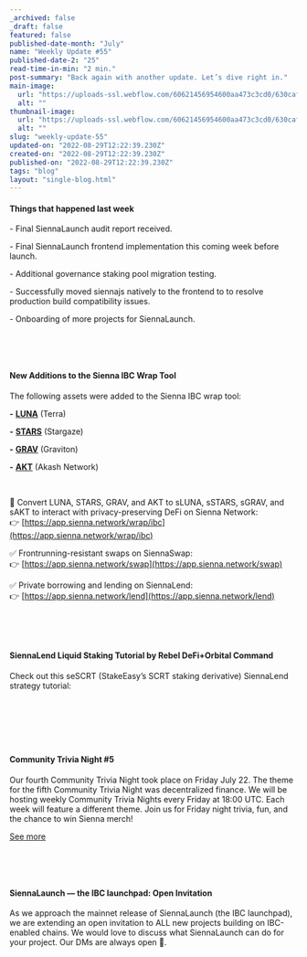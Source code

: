 ```yaml
---
_archived: false
_draft: false
featured: false
published-date-month: "July"
name: "Weekly Update #55"
published-date-2: "25"
read-time-in-min: "2 min."
post-summary: "Back again with another update. Let’s dive right in."
main-image:
  url: "https://uploads-ssl.webflow.com/60621456954600aa473c3cd0/630caf7e7ce7176c9de5a7ef_weekly-update-55%20Blog-min.jpg"
  alt: ""
thumbnail-image:
  url: "https://uploads-ssl.webflow.com/60621456954600aa473c3cd0/630caf84e64f4d803fbb0b44_weekly-update-55%20Blog%20Thump-min.jpg"
  alt: ""
slug: "weekly-update-55"
updated-on: "2022-08-29T12:22:39.230Z"
created-on: "2022-08-29T12:22:39.230Z"
published-on: "2022-08-29T12:22:39.230Z"
tags: "blog"
layout: "single-blog.html"
---
```


#### Things that happened last week

\- Final SiennaLaunch audit report received.

\- Final SiennaLaunch frontend implementation this coming week before launch.

\- Additional governance staking pool migration testing.

\- Successfully moved siennajs natively to the frontend to to resolve production build compatibility issues.

\- Onboarding of more projects for SiennaLaunch.

‍

‍

#### New Additions to the Sienna IBC Wrap Tool

The following assets were added to the Sienna IBC wrap tool:

**\-** [**LUNA**](https://twitter.com/sienna_network/status/1549075977082286080?ref_src=twsrc%5Etfw%7Ctwcamp%5Etweetembed%7Ctwterm%5E1549075977082286080%7Ctwgr%5Eadece17af6000b7b82255ab29b016469436c71a3%7Ctwcon%5Es1_&ref_url=https%3A%2F%2Fcdn.embedly.com%2Fwidgets%2Fmedia.html%3Ftype%3Dtext2Fhtmlkey%3Da19fcc184b9711e1b4764040d3dc5c07schema%3Dtwitterurl%3Dhttps3A%2F%2Ftwitter.com%2Fsienna_network%2Fstatus%2F1549075977082286080image%3Dhttps3A%2F%2Fi.embed.ly%2F1%2Fimage3Furl3Dhttps253A252F252Fabs.twimg.com252Ferrors252Flogo46x38.png26key3Da19fcc184b9711e1b4764040d3dc5c07)  (Terra)

**\-** [**STARS**](https://twitter.com/sienna_network/status/1549081432227606529?ref_src=twsrc%5Etfw%7Ctwcamp%5Etweetembed%7Ctwterm%5E1549081432227606529%7Ctwgr%5Efc99670cbd13a8d13056affd3685bc4ffdf6095f%7Ctwcon%5Es1_&ref_url=https%3A%2F%2Fcdn.embedly.com%2Fwidgets%2Fmedia.html%3Ftype%3Dtext2Fhtmlkey%3Da19fcc184b9711e1b4764040d3dc5c07schema%3Dtwitterurl%3Dhttps3A%2F%2Ftwitter.com%2Fsienna_network%2Fstatus%2F1549081432227606529image%3Dhttps3A%2F%2Fi.embed.ly%2F1%2Fimage3Furl3Dhttps253A252F252Fabs.twimg.com252Ferrors252Flogo46x38.png26key3Da19fcc184b9711e1b4764040d3dc5c07) (Stargaze)

**\-** [**GRAV**](https://twitter.com/sienna_network/status/1549087713051127809?ref_src=twsrc%5Etfw%7Ctwcamp%5Etweetembed%7Ctwterm%5E1549087713051127809%7Ctwgr%5E0b597fb3a3b3d042670810c9b88769f2b27a2d1d%7Ctwcon%5Es1_&ref_url=https%3A%2F%2Fcdn.embedly.com%2Fwidgets%2Fmedia.html%3Ftype%3Dtext2Fhtmlkey%3Da19fcc184b9711e1b4764040d3dc5c07schema%3Dtwitterurl%3Dhttps3A%2F%2Ftwitter.com%2Fsienna_network%2Fstatus%2F1549087713051127809image%3Dhttps3A%2F%2Fi.embed.ly%2F1%2Fimage3Furl3Dhttps253A252F252Fabs.twimg.com252Ferrors252Flogo46x38.png26key3Da19fcc184b9711e1b4764040d3dc5c07) (Graviton)

**\-** [**AKT**](https://twitter.com/sienna_network/status/1549403433832251397?ref_src=twsrc%5Etfw%7Ctwcamp%5Etweetembed%7Ctwterm%5E1549403433832251397%7Ctwgr%5Eeff71e5cf023485bb75b9b97ba4975037e8f7b43%7Ctwcon%5Es1_&ref_url=https%3A%2F%2Fcdn.embedly.com%2Fwidgets%2Fmedia.html%3Ftype%3Dtext2Fhtmlkey%3Da19fcc184b9711e1b4764040d3dc5c07schema%3Dtwitterurl%3Dhttps3A%2F%2Ftwitter.com%2Fsienna_network%2Fstatus%2F1549403433832251397image%3Dhttps3A%2F%2Fi.embed.ly%2F1%2Fimage3Furl3Dhttps253A252F252Fabs.twimg.com252Ferrors252Flogo46x38.png26key3Da19fcc184b9711e1b4764040d3dc5c07)  (Akash Network)

‍

🔄 Convert LUNA, STARS, GRAV, and AKT to sLUNA, sSTARS, sGRAV, and sAKT to interact with privacy-preserving DeFi on Sienna Network:  
👉 [https://app.sienna.network/wrap/ibc](https://app.sienna.network/wrap/ibc)

✅ Frontrunning-resistant swaps on SiennaSwap:  
👉 [https://app.sienna.network/swap](https://app.sienna.network/swap)

✅ Private borrowing and lending on SiennaLend:  
👉 [https://app.sienna.network/lend](https://app.sienna.network/lend)

‍

‍

#### SiennaLend Liquid Staking Tutorial by Rebel DeFi+Orbital Command

Check out this seSCRT (StakeEasy’s SCRT staking derivative) SiennaLend strategy tutorial:

‍

‍

‍

#### Community Trivia Night #5

Our fourth Community Trivia Night took place on Friday July 22. The theme for the fifth Community Trivia Night was decentralized finance. We will be hosting weekly Community Trivia Nights every Friday at 18:00 UTC. Each week will feature a different theme. Join us for Friday night trivia, fun, and the chance to win Sienna merch!

[See more](https://twitter.com/sienna_network/status/1550470398390706177?ref_src=twsrc%5Etfw%7Ctwcamp%5Etweetembed%7Ctwterm%5E1550470398390706177%7Ctwgr%5E723c50a1ffe044ce32cf898582bfde995ea2ef75%7Ctwcon%5Es1_&ref_url=https%3A%2F%2Fcdn.embedly.com%2Fwidgets%2Fmedia.html%3Ftype%3Dtext2Fhtmlkey%3Da19fcc184b9711e1b4764040d3dc5c07schema%3Dtwitterurl%3Dhttps3A%2F%2Ftwitter.com%2Fsienna_network%2Fstatus%2F1550470398390706177image%3Dhttps3A%2F%2Fi.embed.ly%2F1%2Fimage3Furl3Dhttps253A252F252Fabs.twimg.com252Ferrors252Flogo46x38.png26key3Da19fcc184b9711e1b4764040d3dc5c07)

‍

‍

#### SiennaLaunch — the IBC launchpad: Open Invitation

As we approach the mainnet release of SiennaLaunch (the IBC launchpad), we are extending an open invitation to ALL new projects building on IBC-enabled chains. We would love to discuss what SiennaLaunch can do for your project. Our DMs are always open 💙.

‍
